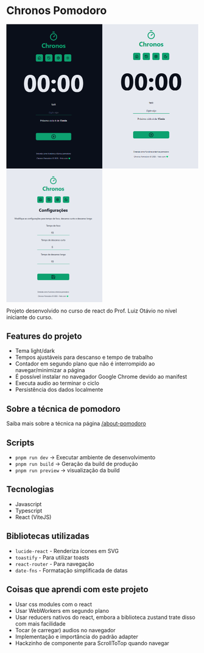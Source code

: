 # Chronos Pomodoro

<div style='display: flex; flex-wrap:wrap;'>
<img style='max-width: 50%;' src='.github/Screenshot_1.png' />
<img style='max-width: 50%;' src='.github/Screenshot_3.png' />
<img style='max-width: 50%;' src='.github/Screenshot_2.png' />
</div>

Projeto desenvolvido no curso de react do Prof. Luiz Otávio no nível iniciante do curso.

## Features do projeto

- Tema light/dark
- Tempos ajustáveis para descanso e tempo de trabalho
- Contador em segundo plano que não é interrompido ao navegar/minimizar a página
- É possível instalar no navegador Google Chrome devido ao manifest
- Executa audio ao terminar o ciclo
- Persistência dos dados localmente

## Sobre a técnica de pomodoro

Saiba mais sobre a técnica na página [/about-pomodoro](src/pages/about-pomodoro/index.tsx)

## Scripts

- `pnpm run dev` -> Executar ambiente de desenvolvimento
- `pnpm run build` -> Geração da build de produção
- `pnpm run preview` -> visualização da build

## Tecnologias

- Javascript
- Typescript
- React (ViteJS)

## Bibliotecas utilizadas

- `lucide-react` - Renderiza ícones em SVG
- `toastify` - Para utilizar toasts
- `react-router` - Para navegação
- `date-fns` - Formatação simplificada de datas

## Coisas que aprendi com este projeto

- Usar css modules com o react
- Usar WebWorkers em segundo plano
- Usar reducers nativos do react, embora a biblioteca zustand trate disso com mais facilidade
- Tocar (e carregar) audios no navegador
- Implementação e importância do padrão adapter
- Hackzinho de componente para ScrollToTop quando navegar
